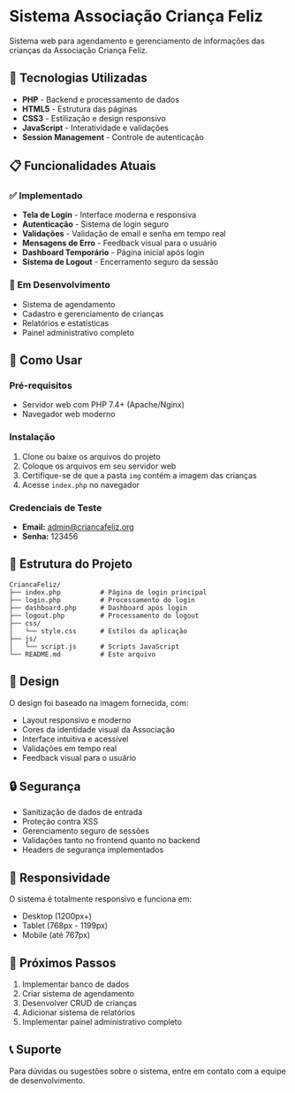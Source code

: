 # Sistema Associação Criança Feliz

Sistema web para agendamento e gerenciamento de informações das crianças da Associação Criança Feliz.

## 🚀 Tecnologias Utilizadas

- **PHP** - Backend e processamento de dados
- **HTML5** - Estrutura das páginas
- **CSS3** - Estilização e design responsivo
- **JavaScript** - Interatividade e validações
- **Session Management** - Controle de autenticação

## 📋 Funcionalidades Atuais

### ✅ Implementado
- **Tela de Login** - Interface moderna e responsiva
- **Autenticação** - Sistema de login seguro
- **Validações** - Validação de email e senha em tempo real
- **Mensagens de Erro** - Feedback visual para o usuário
- **Dashboard Temporário** - Página inicial após login
- **Sistema de Logout** - Encerramento seguro da sessão

### 🔄 Em Desenvolvimento
- Sistema de agendamento
- Cadastro e gerenciamento de crianças
- Relatórios e estatísticas
- Painel administrativo completo

## 🔧 Como Usar

### Pré-requisitos
- Servidor web com PHP 7.4+ (Apache/Nginx)
- Navegador web moderno

### Instalação
1. Clone ou baixe os arquivos do projeto
2. Coloque os arquivos em seu servidor web
3. Certifique-se de que a pasta `img` contém a imagem das crianças
4. Acesse `index.php` no navegador

### Credenciais de Teste
- **Email:** admin@criancafeliz.org
- **Senha:** 123456

## 📁 Estrutura do Projeto

```
CriancaFeliz/
├── index.php          # Página de login principal
├── login.php          # Processamento do login
├── dashboard.php      # Dashboard após login
├── logout.php         # Processamento do logout
├── css/
│   └── style.css      # Estilos da aplicação
├── js/
│   └── script.js      # Scripts JavaScript
└── README.md          # Este arquivo
```

## 🎨 Design

O design foi baseado na imagem fornecida, com:
- Layout responsivo e moderno
- Cores da identidade visual da Associação
- Interface intuitiva e acessível
- Validações em tempo real
- Feedback visual para o usuário

## 🔒 Segurança

- Sanitização de dados de entrada
- Proteção contra XSS
- Gerenciamento seguro de sessões
- Validações tanto no frontend quanto no backend
- Headers de segurança implementados

## 📱 Responsividade

O sistema é totalmente responsivo e funciona em:
- Desktop (1200px+)
- Tablet (768px - 1199px)
- Mobile (até 767px)

## 🚀 Próximos Passos

1. Implementar banco de dados
2. Criar sistema de agendamento
3. Desenvolver CRUD de crianças
4. Adicionar sistema de relatórios
5. Implementar painel administrativo completo

## 📞 Suporte

Para dúvidas ou sugestões sobre o sistema, entre em contato com a equipe de desenvolvimento.
